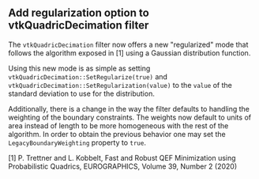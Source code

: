 ## Add regularization option to vtkQuadricDecimation filter

The `vtkQuadricDecimation` filter now offers a new "regularized" mode that follows the algorithm exposed in [1] using a Gaussian distribution function.

Using this new mode is as simple as setting `vtkQuadricDecimation::SetRegularize(true)` and `vtkQuadricDecimation::SetRegularization(value)` to the `value` of the standard deviation to use for the distribution.

Additionally, there is a change in the way the filter defaults to handling the weighting of the boundary constraints. The weights now default to units of area instead of length to be more homogeneous with the rest of the algorithm. In order to obtain the previous behavior one may set the `LegacyBoundaryWeighting` property to `true`.

[1] P. Trettner and L. Kobbelt, Fast and Robust QEF Minimization using Probabilistic Quadrics, EUROGRAPHICS, Volume 39, Number 2 (2020)
